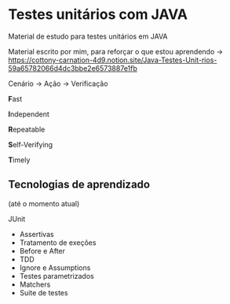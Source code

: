 # Testes unitários com JAVA

Material de estudo para testes unitários em JAVA

Material escrito por mim, para reforçar o que estou aprendendo ->
https://cottony-carnation-4d9.notion.site/Java-Testes-Unit-rios-59a65782066d4dc3bbe2e6573887e1fb

Cenário -> Ação -> Verificação

<p><b>F</b>ast</p>
<p><b>I</b>ndependent</p>
<p><b>R</b>epeatable</p>
<p><b>S</b>elf-Verifying</p>
<p><b>T</b>imely</p>


## Tecnologias de aprendizado 
(até o momento atual)

JUnit
- Assertivas
- Tratamento de exeções
- Before e After
- TDD
- Ignore e Assumptions
- Testes parametrizados
- Matchers
- Suite de testes

